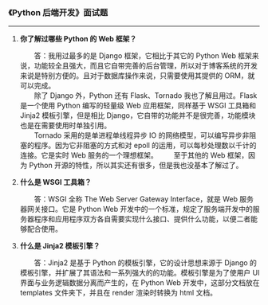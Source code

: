 ### 《Python 后端开发》面试题

---

1. **你了解过哪些 Python 的 Web 框架？**

    &emsp;&emsp;答：我用过最多的是 Django 框架，它相比于其它的 Python Web 框架来说，功能较全且强大，而且它自带完善的后台管理，所以对于博客系统的开发来说是特别方便的。且对于数据库操作来说，只需要使用其提供的 ORM，就可以完成。<br>
    &emsp;&emsp;除了 Django 外，Python 还有 Flask、Tornado 我也了解且用过。Flask 是一个使用 Python 编写的轻量级 Web 应用框架，同样基于 WSGI 工具箱和 Jinja2 模板引擎，但是相比 Django，它自带的功能并不是很完善，功能模块也是在需要使用时单独引用。<br>
    &emsp;&emsp;Tornado 采用的是单进程单线程异步 IO 的网络模型，可以编写异步非阻塞的程序。因为它非阻塞的方式和对 epoll 的运用，可以每秒处理数以千计的连接。它是实时 Web 服务的一个理想框架。
    &emsp;&emsp;至于其他的 Web 框架，因为 Python 开源的特性，所以其实还有很多，但是我也没基本了解过了。

1. **什么是 WSGI 工具箱？**

    &emsp;&emsp;答：WSGI 全称 The Web Server Gateway Interface，就是 Web 服务器网关接口。它是 Python Web 开发中的一个标准，规定了服务端开发中的服务器程序和应用程序双方各自需要实现什么接口、提供什么功能，以便二者能够配合使用。

1. **什么是 Jinja2 模板引擎？**

    &emsp;&emsp;答：Jinja2 是基于 Python 的模板引擎，它的设计思想来源于 Django 的模板引擎，并扩展了其语法和一系列强大的的功能。模板引擎是为了使用户 UI 界面与业务逻辑数据分离而产生的，在 Python Web 开发中，这部分文档放在 templates 文件夹下，并且在 render 渲染时转换为 html 文档。


